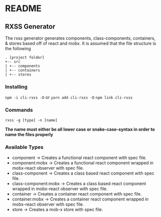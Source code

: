 # README

## RXSS  Generator

The rxss generator generates components, class-components, containers, & stores based off of react and mobx. It is assumed that the file structure is the following

```
. [project folder]
+-- src
| +-- components
| +-- containers 
| +-- stores
```

### Installing

``` npm -i cli-rxss -D ``` or ``` yarn add cli-rxss -D ```
``` npm link cli-rxss ```

### Commands

```rxss -g [type] -n [name]```

**The name must either be all lower case or snake-case-syntax in order to name the files properly**

### Available Types
 * component -> Creates a functional react component with spec file.
 * component:mobx -> Creates a functional react component wrapped in mobx-react observer with spec file.
 * class-component -> Creates a class based react component with spec file.
 * class-component:mobx -> Creates a class based react component wrapped in mobx-react observer with spec file.
 * container -> Creates a container react component with spec file.
 * container:mobx -> Creates a container react component wrapped in mobx-react observer with spec file.
 * store -> Creates a mob-x store with spec file.

